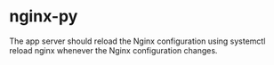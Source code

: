# nginx-py
The app server should reload the Nginx configuration using systemctl reload nginx whenever the Nginx configuration changes.
